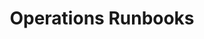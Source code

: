 ---
title: Operations Runbooks
handle: operations-runbooks
description: Operations Runbooks
notes: The name of the feature, Operations Runbooks, is capitalized; however, the general concept runbooks is not. 
one-line: true
brief: true
intro: true
---